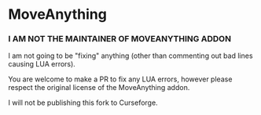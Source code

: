 # MoveAnything

### I AM NOT THE MAINTAINER OF MOVEANYTHING ADDON

I am not going to be "fixing" anything (other than commenting out bad lines causing LUA errors).

You are welcome to make a PR to fix any LUA errors, however please respect the original license of the MoveAnything addon.

I will not be publishing this fork to Curseforge.
